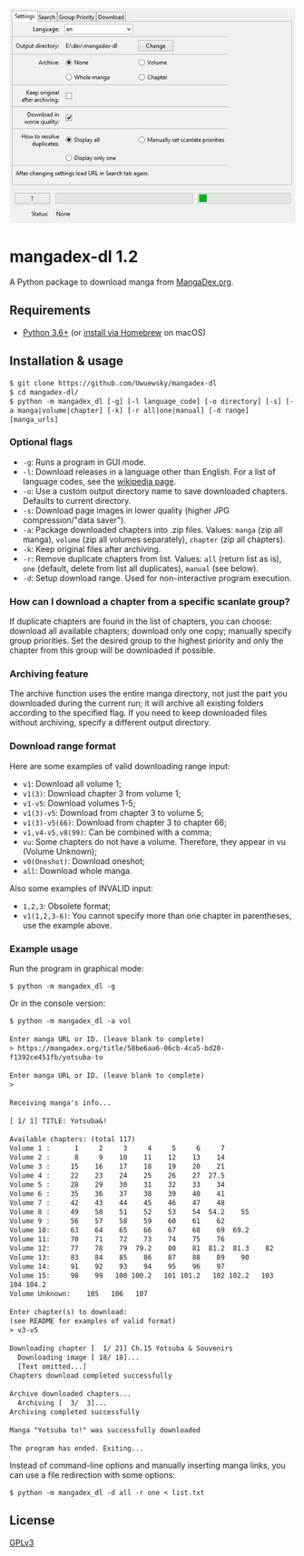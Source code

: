 ![Screenshot](screenshot.gif)

# mangadex-dl 1.2
A Python package to download manga from [MangaDex.org](https://mangadex.org/).

## Requirements
  * [Python 3.6+](https://www.python.org/downloads/) (or [install via Homebrew](https://docs.python-guide.org/starting/install3/osx/) on macOS)

## Installation & usage
```
$ git clone https://github.com/Uwuewsky/mangadex-dl
$ cd mangadex-dl/
$ python -m mangadex_dl [-g] [-l language_code] [-o directory] [-s] [-a manga|volume|chapter] [-k] [-r all|one|manual] [-d range] [manga_urls]
```

### Optional flags
* `-g`: Runs a program in GUI mode.
* `-l`: Download releases in a language other than English. For a list of language codes, see the [wikipedia page](https://en.wikipedia.org/wiki/List_of_ISO_639-1_codes).
* `-o`: Use a custom output directory name to save downloaded chapters. Defaults to current directory.
* `-s`: Download page images in lower quality (higher JPG compression/"data saver").
* `-a`: Package downloaded chapters into .zip files. Values: `manga` (zip all manga), `volume` (zip all volumes separately), `chapter` (zip all chapters).
* `-k`: Keep original files after archiving.
* `-r`: Remove duplicate chapters from list. Values: `all` (return list as is), `one` (default, delete from list all duplicates), `manual` (see below).
* `-d`: Setup download range. Used for non-interactive program execution.

### How can I download a chapter from a specific scanlate group?
If duplicate chapters are found in the list of chapters, you can choose: download all available chapters; download only one copy; manually specify group priorities. Set the desired group to the highest priority and only the chapter from this group will be downloaded if possible.

### Archiving feature
The archive function uses the entire manga directory, not just the part you downloaded during the current run; it will archive all existing folders according to the specified flag. If you need to keep downloaded files without archiving, specify a different output directory.

### Download range format
Here are some examples of valid downloading range input:
* `v1`: Download all volume 1;
* `v1(3)`: Download chapter 3 from volume 1;
* `v1-v5`: Download volumes 1-5;
* `v1(3)-v5`: Download from chapter 3 to volume 5;
* `v1(3)-v5(66)`: Download from chapter 3 to chapter 66;
* `v1,v4-v5,v8(99)`: Can be combined with a comma;
* `vu`: Some chapters do not have a volume. Therefore, they appear in vu (Volume Unknown);
* `v0(Oneshot)`: Download oneshot;
* `all`: Download whole manga.

Also some examples of INVALID input:
* `1,2,3`: Obsolete format;
* `v1(1,2,3-6)`: You cannot specify more than one chapter in parentheses, use the example above.

### Example usage
Run the program in graphical mode:
```
$ python -m mangadex_dl -g
```

Or in the console version:
```
$ python -m mangadex_dl -a vol

Enter manga URL or ID. (leave blank to complete)
> https://mangadex.org/title/58be6aa6-06cb-4ca5-bd20-f1392ce451fb/yotsuba-to

Enter manga URL or ID. (leave blank to complete)
> 

Receiving manga's info...

[ 1/ 1] TITLE: Yotsuba&!

Available chapters: (total 117)
Volume 1 :      1     2     3     4     5     6     7
Volume 2 :      8     9    10    11    12    13    14
Volume 3 :     15    16    17    18    19    20    21
Volume 4 :     22    23    24    25    26    27  27.5
Volume 5 :     28    29    30    31    32    33    34
Volume 6 :     35    36    37    38    39    40    41
Volume 7 :     42    43    44    45    46    47    48
Volume 8 :     49    50    51    52    53    54  54.2    55
Volume 9 :     56    57    58    59    60    61    62
Volume 10:     63    64    65    66    67    68    69  69.2
Volume 11:     70    71    72    73    74    75    76
Volume 12:     77    78    79  79.2    80    81  81.2  81.3    82
Volume 13:     83    84    85    86    87    88    89    90
Volume 14:     91    92    93    94    95    96    97
Volume 15:     98    99   100 100.2   101 101.2   102 102.2   103   104 104.2
Volume Unknown:    105   106   107

Enter chapter(s) to download:
(see README for examples of valid format)
> v3-v5

Downloading chapter [  1/ 21] Ch.15 Yotsuba & Souvenirs
  Downloading image [ 18/ 18]...
  [Text omitted...]
Chapters download completed successfully

Archive downloaded chapters...
  Archiving [  3/  3]...
Archiving completed successfully

Manga "Yotsuba to!" was successfully downloaded

The program has ended. Exiting...
```

Instead of command-line options and manually inserting manga links, you can use a file redirection with some options:
```
$ python -m mangadex_dl -d all -r one < list.txt
```

## License
[GPLv3](https://www.gnu.org/licenses/gpl-3.0.html)
